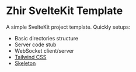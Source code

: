 # Zhir SvelteKit Template

A simple SvelteKit project template. Quickly setups:

-   Basic directories structure
-   Server code stub
-   WebSocket client/server
-   [Tailwind CSS](https://tailwindcss.com/)
-   [Skeleton](https://www.skeleton.dev/)
